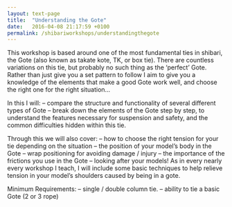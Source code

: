 ```yaml
---
layout: text-page
title:  "Understanding the Gote"
date:   2016-04-08 21:17:59 +0100
permalink: /shibariworkshops/understandingthegote
---
```

This workshop is based around one of the most fundamental ties in shibari, the Gote (also known as takate kote, TK, or box tie). There are countless variations on this tie, but probably no such thing as the ‘perfect’ Gote. Rather than just give you a set pattern to follow I aim to give you a knowledge of the elements that make a good Gote work well, and choose the right one for the right situation…

In this I will:
– compare the structure and functionality of several different types of Gote
– break down the elements of the Gote step by step, to understand the features necessary for suspension and safety, and the common difficulties hidden within this tie.

Through this we will also cover:
– how to choose the right tension for your tie depending on the situation
– the position of your model’s body in the Gote
– wrap positioning for avoiding damage / injury
– the importance of the frictions you use in the Gote
– looking after your models! As in every nearly every workshop I teach, I will include some basic techniques to help relieve tension in your model’s shoulders caused by being in a gote.

Minimum Requirements:
– single / double column tie.
– ability to tie a basic Gote (2 or 3 rope)
